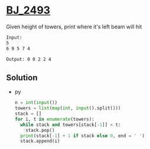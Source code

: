 # [BJ_2493](https://acmicpc.net/problem/2493)

Given height of towers, print where it's left beam will hit

```txt
Input:
5
6 9 5 7 4

Output: 0 0 2 2 4
```

## Solution

* py

  ```py
  n = int(input())
  towers = list(map(int, input().split()))
  stack = []
  for i, t in enumerate(towers):
    while stack and towers[stack[-1]] < t:
      stack.pop()
    print(stack[-1] + 1 if stack else 0, end = ' ')
    stack.append(i)
  ```
